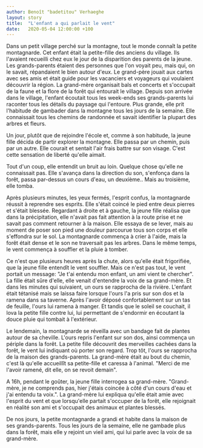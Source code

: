 ```yaml
---
author: Benoît "badetitou" Verhaeghe
layout: story
title:  "L'enfant a qui parlait le vent"
date:   2020-05-04 12:00:00 +100
---
```


Dans un petit village perché sur la montagne, tout le monde connaît la petite montagnarde.
Cet enfant était la petite-fille des anciens du village.
Ils l'avaient recueilli chez eux le jour de la disparition des parents de la jeune.
Les grands-parents étaient des personnes que l'on voyait peu, mais qui, on le savait, répandaient le bien autour d'eux.
Le grand-père jouait aux cartes avec ses amis et était guide pour les vacanciers et voyageurs qui voulaient découvrir la région.
La grand-mère organisait bals et concerts et s'occupait de la faune et la flore de la forêt qui entourait le village.
Depuis son arrivée dans le village, l'enfant écoutait tous les week-ends ses grands-parents lui raconter tous les détails du paysage qui l'entoure.
Plus grande, elle prit l'habitude de gambader dans la montagne tous les jours de la semaine.
Elle connaissait tous les chemins de randonnée et savait identifier la plupart des arbres et fleurs.

Un jour, plutôt que de rejoindre l'école et, comme à son habitude, la jeune fille décida de partir explorer la montagne.
Elle passa par un chemin, puis par un autre.
Elle courait et sentait l'air frais battre sur son visage.
C'est cette sensation de liberté qu'elle aimait.

Tout d'un coup, elle entendit un bruit au loin.
Quelque chose qu'elle ne connaissait pas.
Elle s'avança dans la direction du son, s'enfonça dans la forêt, passa par-dessus un cours d'eau, un deuxième..
Mais au troisième, elle tomba.

Après plusieurs minutes, les yeux fermés, l'esprit confus, la montagnarde réussit à reprendre ses esprits.
Elle s'était coincé le pied entre deux pierres et s'était blessée.
Regardant à droite et à gauche, la jeune fille réalisa que dans la précipitation, elle n'avait pas fait attention à la route prise et ne savait pas comment retourner à la maison.
Elle essaya de se lever, mais au moment de poser son pied une douleur parcourue tous son corps et elle s'effondra sur le sol.
La montagnarde commença à crier à l'aide, mais la forêt était dense et le son ne traversait pas les arbres.
Dans le même temps, le vent commença à souffler et la pluie à tomber.

Ce n'est que plusieurs heures après la chute, alors qu'elle était frigorifiée, que la jeune fille entendît le vent souffler.
Mais ce n'est pas tout, le vent portait un message:
"Je t'ai entendu mon enfant, un ami vient te chercher".
La fille était sûre d'elle, elle venait d'entendre la voix de sa grand-mère.
Et dans les minutes qui suivaient, un ours se rapprocha de la rivière.
L'enfant était tétanisé mais se laissa faire lorsque l'ours l'a pris sur son dos et la ramena dans sa taverne.
Après l'avoir déposé confortablement sur un tas de feuille, l'ours lui ramena à manger.
Et tandis que le soleil se couchait, il lova la petite fille contre lui, lui permettant de s'endormir en écoutant la douce pluie qui tombait à l'extérieur.

Le lendemain, la montagnarde se réveilla avec un bandage fait de plantes autour de sa cheville.
L'ours repris l'enfant sur son dos, ainsi commença un périple dans la forêt.
La petite fille découvrit des merveilles cachées dans la forêt, le vent lui indiquant où porter son regard.
Trop tôt, l'ours se rapprocha de la maison des grands-parents.
La grand-mère était au bout du chemin, c'est là qu'elle accueillît sa petite-fille et caressa à l'animal.
"Merci de me l'avoir ramené, dit elle, on se revoit demain".

A 16h, pendant le goûter, la jeune fille interrogea sa grand-mère.
"Grand-mère, je ne comprends pas, hier j'étais coincée à côté d'un cours d'eau et j'ai entendu ta voix.".
La grand-mère lui expliqua qu'elle était amie avec l'esprit du vent et que lorsqu'elle partait s'occuper de la forêt, elle rejoignait en réalité son ami et s'occupait des animaux et plantes blessés.

De nos jours, la petite montagnarde a grandi et habite dans la maison de ses grands-parents.
Tous les jours de la semaine, elle ne gambade plus dans la forêt, mais elle y rejoint un vieil ami, qui lui parle avec la voix de sa grand-mère.
